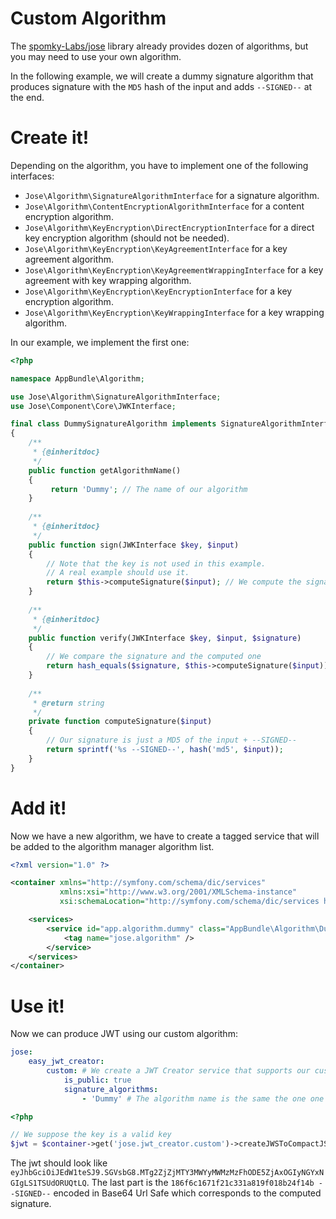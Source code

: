 Custom Algorithm
================

The [spomky-Labs/jose](https://github.com/Spomky-Labs/jose) library already provides dozen of algorithms, but you may need to use your own algorithm.

In the following example, we will create a dummy signature algorithm that produces signature with the `MD5` hash of the input and adds `--SIGNED--` at the end.

# Create it!

Depending on the algorithm, you have to implement one of the following interfaces:

- `Jose\Algorithm\SignatureAlgorithmInterface` for a signature algorithm.
- `Jose\Algorithm\ContentEncryptionAlgorithmInterface` for a content encryption algorithm.
- `Jose\Algorithm\KeyEncryption\DirectEncryptionInterface` for a direct key encryption algorithm (should not be needed).
- `Jose\Algorithm\KeyEncryption\KeyAgreementInterface` for a key agreement algorithm.
- `Jose\Algorithm\KeyEncryption\KeyAgreementWrappingInterface` for a key agreement with key wrapping algorithm.
- `Jose\Algorithm\KeyEncryption\KeyEncryptionInterface` for a key encryption algorithm.
- `Jose\Algorithm\KeyEncryption\KeyWrappingInterface` for a key wrapping algorithm.

In our example, we implement the first one:

```php
<?php

namespace AppBundle\Algorithm;

use Jose\Algorithm\SignatureAlgorithmInterface;
use Jose\Component\Core\JWKInterface;

final class DummySignatureAlgorithm implements SignatureAlgorithmInterface
{
    /**
     * {@inheritdoc}
     */
    public function getAlgorithmName()
    {
         return 'Dummy'; // The name of our algorithm
    }
    
    /**
     * {@inheritdoc}
     */
    public function sign(JWKInterface $key, $input)
    {
        // Note that the key is not used in this example.
        // A real example should use it.
        return $this->computeSignature($input); // We compute the signature
    }
    
    /**
     * {@inheritdoc}
     */
    public function verify(JWKInterface $key, $input, $signature)
    {
        // We compare the signature and the computed one
        return hash_equals($signature, $this->computeSignature($input));
    }
    
    /**
     * @return string
     */
    private function computeSignature($input)
    {
        // Our signature is just a MD5 of the input + --SIGNED--
        return sprintf('%s --SIGNED--', hash('md5', $input));
    }
}
```

# Add it!

Now we have a new algorithm, we have to create a tagged service that will be added to the algorithm manager algorithm list.

```xml
<?xml version="1.0" ?>

<container xmlns="http://symfony.com/schema/dic/services"
           xmlns:xsi="http://www.w3.org/2001/XMLSchema-instance"
           xsi:schemaLocation="http://symfony.com/schema/dic/services http://symfony.com/schema/dic/services/services-1.0.xsd">

    <services>
        <service id="app.algorithm.dummy" class="AppBundle\Algorithm\DummySignatureAlgorithm" public="false">
            <tag name="jose.algorithm" />
        </service>
    </services>
</container>
```

# Use it!

Now we can produce JWT using our custom algorithm:

```yml
jose:
    easy_jwt_creator:
        custom: # We create a JWT Creator service that supports our custom algorithm
            is_public: true
            signature_algorithms:
                - 'Dummy' # The algorithm name is the same the one one returned by the method getAlgorithmName()
```

```php
<?php

// We suppose the key is a valid key
$jwt = $container->get('jose.jwt_creator.custom')->createJWSToCompactJSON('Hello', ['alg' => 'Dummy']);
```

The jwt should look like `eyJhbGciOiJEdW1teSJ9.SGVsbG8.MTg2ZjZjMTY3MWYyMWMzMzFhODE5ZjAxOGIyNGYxNGIgLS1TSUdORUQtLQ`. The last part is the `186f6c1671f21c331a819f018b24f14b --SIGNED--` encoded in Base64 Url Safe
which corresponds to the computed signature.

